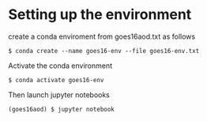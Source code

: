 # Setting up the environment

create a conda enviroment from goes16aod.txt as follows

```
$ conda create --name goes16-env --file goes16-env.txt
```

Activate the conda environment

```
$ conda activate goes16-env
```

Then launch jupyter notebooks

```
(goes16aod) $ jupyter notebook
```



